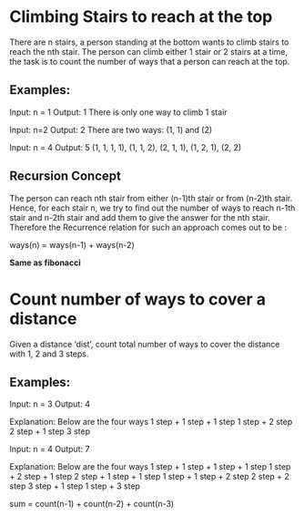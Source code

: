 # Climbing Stairs to reach at the top

There are n stairs, a person standing at the bottom wants to climb stairs to reach the nth stair. The person can climb either 1 stair or 2 stairs at a time, the task is to count the number of ways that a person can reach at the top.

## Examples:

Input: n = 1
Output: 1 There is only one way to climb 1 stair

Input: n=2
Output: 2 There are two ways: (1, 1) and (2)

Input: n = 4
Output: 5 (1, 1, 1, 1), (1, 1, 2), (2, 1, 1), (1, 2, 1), (2, 2)

## Recursion Concept

The person can reach nth stair from either (n-1)th stair or from (n-2)th stair. 
Hence, for each stair n, we try to find out the number of ways to reach n-1th stair and n-2th stair and add them to give the answer for the nth stair. 
Therefore the Recurrence relation for such an approach comes out to be :

ways(n) = ways(n-1) + ways(n-2)

__Same as fibonacci__

# Count number of ways to cover a distance

Given a distance ‘dist’, count total number of ways to cover the distance with 1, 2 and 3 steps. 

## Examples:

Input: n = 3
Output: 4

Explanation:
Below are the four ways
1 step + 1 step + 1 step
1 step + 2 step
2 step + 1 step
3 step

Input: n = 4
Output: 7

Explanation:
Below are the four ways
1 step + 1 step + 1 step + 1 step
1 step + 2 step + 1 step
2 step + 1 step + 1 step
1 step + 1 step + 2 step
2 step + 2 step
3 step + 1 step
1 step + 3 step


sum = count(n-1) + count(n-2) + count(n-3)